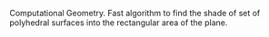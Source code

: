 Computational Geometry. Fast algorithm to find the shade of set of polyhedral surfaces into the rectangular area of the plane.